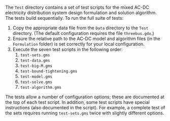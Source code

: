 The `Test` directory contains a set of test scripts for the mixed AC-DC
electricity distribution system design formulation and solution algorithm. The
tests build sequentially. To run the full suite of tests:

1. Copy the appropriate data file from the `Data` directory to the `Test`
   directory. (The default configuration requires the file `threebus.gdx`.)
2. Ensure the relative path to the AC-DC model and algorithm files (in the
   `Formulation` folder) is set correctly for your local configuration.
3. Execute the seven test scripts in the following order:
   1. `test-sets.gms`
   2. `test-data.gms`
   3. `test-big-M.gms`
   4. `test-bound-tightening.gms`
   5. `test-model.gms`
   6. `test-solve.gms`
   7. `test-algorithm.gms`
   
The tests allow a number of configuration options; these are documented at the
top of each test script. In addition, some test scripts have special
instructions (also documented in the script). For example, a complete test of
the sets requires running `test-sets.gms` twice with slightly different options.
